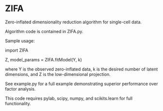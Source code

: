 # ZIFA
Zero-inflated dimensionality reduction algorithm for single-cell data.

Algorithm code is contained in ZIFA.py. 

Sample usage: 

import ZIFA

Z, model_params = ZIFA.fitModel(Y, k)


where Y is the observed zero-inflated data, k is the desired number of latent dimensions, and Z is the low-dimensional projection. 

See example.py for a full example demonstrating superior performance over factor analysis. 

This code requires pylab, scipy, numpy, and scikits.learn for full functionality. 
 
